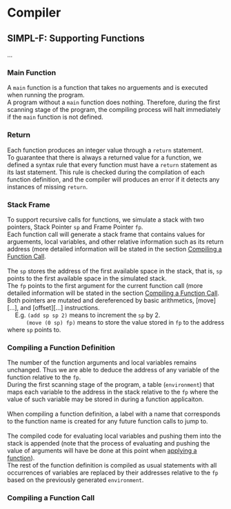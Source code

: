 # Compiler

## SIMPL-F: Supporting Functions

... <br>

### Main Function
A ```main``` function is a function that takes no arguements and is executed when running the program. <br>
A program without a ```main``` function does nothing. Therefore, during the first scanning stage of the program, the compiling process will halt immediately if the ```main``` function is not defined. <br>

### Return
Each function produces an integer value through a ```return``` statement. <br>
To guarantee that there is always a returned value for a function, we defined a syntax rule that every function must have a ```return``` statement as its last statement. This rule is checked during the compilation of each function definition, and the compiler will produces an error if it detects any instances of missing ```return```.

### Stack Frame
To support recursive calls for functions, we simulate a stack with two pointers, Stack Pointer ```sp``` and Frame Pointer ```fp```. <br>
Each function call will generate a stack frame that contains values for arguements, local variables, and other relative information such as its return address (more detailed information will be stated in the section [Compiling a Function Call](#compiling-a-function-call). <br>
<br>
The ```sp``` stores the address of the first available space in the stack, that is, ```sp``` points to the first available space in the simulated stack. <br>
The ```fp``` points to the first argument for the current function call (more detailed information will be stated in the section [Compiling a Function Call](#compiling-a-function-call). <br> 
Both pointers are mutated and dereferenced by basic arithmetics, [move][...], and [offset][...] instructions. <br>
&emsp; E.g. ```(add sp sp 2)``` means to increment the ```sp``` by 2. <br>
&emsp; &emsp; &nbsp; ```(move (0 sp) fp)``` means to store the value stored in ```fp``` to the address where ```sp``` points to. <br>


### Compiling a Function Definition
The number of the function arguments and local variables remains unchanged. Thus we are able to deduce the address of any variable of the function relative to the ```fp```. <br>
During the first scanning stage of the program, a table (```environment```) that maps each variable to the address in the stack relative to the ```fp``` where the value of such variable may be stored in during a function applicaiton. <br>
<br>
When compiling a function definition, a label with a name that corresponds to the function name is created for any future function calls to jump to. <br>
<br>
The compiled code for evaluating local variables and pushing them into the stack is appended (note that the process of evaluating and pushing the value of arguments will have be done at this point when [applying a function](#compiling-a-function-call)). <br>
The rest of the function definition is compiled as usual statements with all occurrences of variables are replaced by their addresses relative to the ```fp``` based on the previously generated ```environment```.


### Compiling a Function Call
